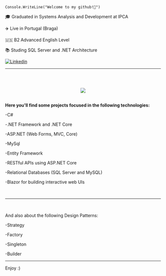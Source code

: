 <code>Console.WriteLine("Welcome to my github!🫡")</code>
<p>🎓 Graduated in Systems Analysis and Development at IPCA </p>
<p>✈️ Live in Portugal (Braga)</p>
<p>🇺🇸 B2 Advanced English Level</p>
<p>📚 Studing SQL Server and .NET Architecture</p>

[![Linkedin](https://img.shields.io/badge/LinkedIn-0077B5?style=for-the-badge&logo=linkedin&logoColor=white)](https://www.linkedin.com/in/paulo-souzx/)

<hr>

<br>
<br>

<p align="center">
  <a href="https://skillicons.dev">
    <img src="https://skillicons.dev/icons?i=cs,dotnet,mysql,js,ts,git,github,angular" />
  </a>
</p>

<br>

<strong>
Here you'll find some projects focused in the following technologies:</strong>

<br>
<p>-C#</p>
<p>-.NET Framework and .NET Core</p>
<p>-ASP.NET (Web Forms, MVC, Core)</p>
<p>-MySql</p>
<p>-Entity Framework</p>
<p>-RESTful APIs using ASP.NET Core</p>
<p>-Relational Databases (SQL Server and MySQL)</p>
<p>-Blazor for building interactive web UIs</p>
<br>


<hr>
<br>





And also about the following Design Patterns:

-Strategy

-Factory

-Singleton

-Builder

<hr>

<p>Enjoy :)</p>
